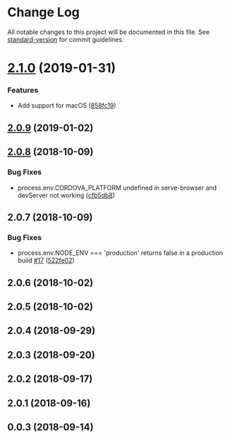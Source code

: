 # Change Log

All notable changes to this project will be documented in this file. See [standard-version](https://github.com/conventional-changelog/standard-version) for commit guidelines.

<a name="2.1.0"></a>
# [2.1.0](https://github.com/m0dch3n/vue-cli-plugin-cordova/compare/v2.0.9...v2.1.0) (2019-01-31)


### Features

* Add support for macOS ([858fc19](https://github.com/m0dch3n/vue-cli-plugin-cordova/commit/858fc19))



<a name="2.0.9"></a>
## [2.0.9](https://github.com/m0dch3n/vue-cli-plugin-cordova/compare/v2.0.8...v2.0.9) (2019-01-02)



<a name="2.0.8"></a>
## [2.0.8](https://github.com/m0dch3n/vue-cli-plugin-cordova/compare/v2.0.7...v2.0.8) (2018-10-09)


### Bug Fixes

* process.env.CORDOVA_PLATFORM undefined in serve-browser and devServer not working ([cfb5db8](https://github.com/m0dch3n/vue-cli-plugin-cordova/commit/cfb5db8))



<a name="2.0.7"></a>
## 2.0.7 (2018-10-09)


### Bug Fixes

* process.env.NODE_ENV === 'production' returns false in a production build [#17](https://github.com/m0dch3n/vue-cli-plugin-cordova/issues/17) ([522fe02](https://github.com/m0dch3n/vue-cli-plugin-cordova/commit/522fe02))



<a name="2.0.6"></a>
## 2.0.6 (2018-10-02)



<a name="2.0.5"></a>
## 2.0.5 (2018-10-02)



<a name="2.0.4"></a>
## 2.0.4 (2018-09-29)



<a name="2.0.3"></a>
## 2.0.3 (2018-09-20)



<a name="2.0.2"></a>
## 2.0.2 (2018-09-17)



<a name="2.0.1"></a>
## 2.0.1 (2018-09-16)



<a name="0.0.3"></a>
## 0.0.3 (2018-09-14)
